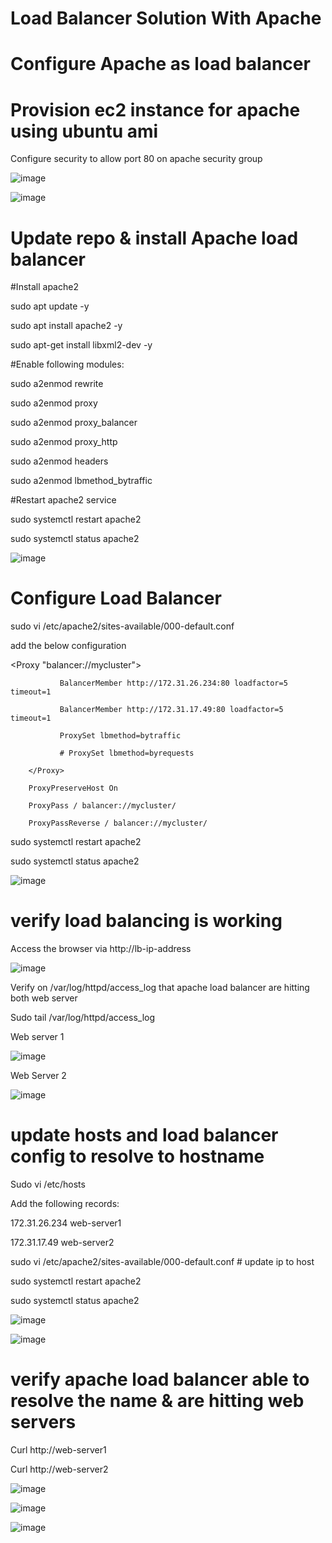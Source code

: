 # Load Balancer Solution With Apache
# Configure Apache as load balancer
# Provision ec2 instance for apache using ubuntu ami
Configure security to allow port 80 on apache security group

![image](https://user-images.githubusercontent.com/49937302/118395960-cb216f80-b67f-11eb-94f8-397f49e5206c.png)

![image](https://user-images.githubusercontent.com/49937302/118395963-cfe62380-b67f-11eb-8163-c9ee763b68ad.png)
 
# Update repo & install Apache load balancer

#Install apache2

sudo apt update -y

sudo apt install apache2 -y

sudo apt-get install libxml2-dev -y

#Enable following modules:

sudo a2enmod rewrite

sudo a2enmod proxy

sudo a2enmod proxy_balancer

sudo a2enmod proxy_http

sudo a2enmod headers

sudo a2enmod lbmethod_bytraffic

#Restart apache2 service

sudo systemctl restart apache2

sudo systemctl status apache2

![image](https://user-images.githubusercontent.com/49937302/118395999-002dc200-b680-11eb-8b2e-95fd8cc10777.png)

# Configure Load Balancer

sudo vi /etc/apache2/sites-available/000-default.conf

add the below configuration

<Proxy "balancer://mycluster">

               BalancerMember http://172.31.26.234:80 loadfactor=5 timeout=1
               
               BalancerMember http://172.31.17.49:80 loadfactor=5 timeout=1
               
               ProxySet lbmethod=bytraffic
               
               # ProxySet lbmethod=byrequests
               
        </Proxy>

        ProxyPreserveHost On
        
        ProxyPass / balancer://mycluster/
        
        ProxyPassReverse / balancer://mycluster/

sudo systemctl restart apache2

sudo systemctl status apache2

![image](https://user-images.githubusercontent.com/49937302/118396015-13d92880-b680-11eb-92d4-d65139929f05.png)

# verify load balancing is working

Access the browser via http://lb-ip-address

![image](https://user-images.githubusercontent.com/49937302/118396312-81398900-b681-11eb-81d7-282d47091154.png)
 
Verify on /var/log/httpd/access_log that apache load balancer are hitting both web server

Sudo tail /var/log/httpd/access_log

Web server 1

![image](https://user-images.githubusercontent.com/49937302/118396043-30756080-b680-11eb-98be-b78e6fa3a70c.png)

 
Web Server 2

![image](https://user-images.githubusercontent.com/49937302/118396050-353a1480-b680-11eb-8349-139e404097c3.png)
 
# update hosts and load balancer config to resolve to hostname

Sudo vi /etc/hosts

Add the following records:

172.31.26.234   web-server1

172.31.17.49    web-server2

sudo vi /etc/apache2/sites-available/000-default.conf # update ip to host

sudo systemctl restart apache2

sudo systemctl status apache2

![image](https://user-images.githubusercontent.com/49937302/118396073-4f73f280-b680-11eb-9723-051c47db5cdd.png)

![image](https://user-images.githubusercontent.com/49937302/118396084-57339700-b680-11eb-8625-4c23ed2a45ee.png)

# verify apache load balancer able to resolve the name & are hitting web servers

Curl http://web-server1

Curl http://web-server2
 
![image](https://user-images.githubusercontent.com/49937302/118396414-0624a280-b682-11eb-9bdd-b34b8687cdcd.png)

![image](https://user-images.githubusercontent.com/49937302/118396092-66b2e000-b680-11eb-968a-d115c2dba7f5.png)

![image](https://user-images.githubusercontent.com/49937302/118396097-6a466700-b680-11eb-9e54-c97f3d5ce0d0.png)


 

